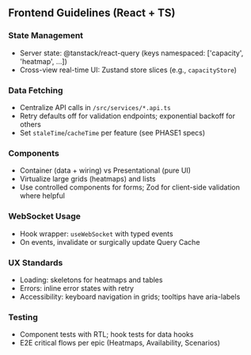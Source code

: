 ## Frontend Guidelines (React + TS)

### State Management
- Server state: @tanstack/react-query (keys namespaced: ['capacity', 'heatmap', ...])
- Cross-view real-time UI: Zustand store slices (e.g., `capacityStore`)

### Data Fetching
- Centralize API calls in `/src/services/*.api.ts`
- Retry defaults off for validation endpoints; exponential backoff for others
- Set `staleTime`/`cacheTime` per feature (see PHASE1 specs)

### Components
- Container (data + wiring) vs Presentational (pure UI)
- Virtualize large grids (heatmaps) and lists
- Use controlled components for forms; Zod for client-side validation where helpful

### WebSocket Usage
- Hook wrapper: `useWebSocket` with typed events
- On events, invalidate or surgically update Query Cache

### UX Standards
- Loading: skeletons for heatmaps and tables
- Errors: inline error states with retry
- Accessibility: keyboard navigation in grids; tooltips have aria-labels

### Testing
- Component tests with RTL; hook tests for data hooks
- E2E critical flows per epic (Heatmaps, Availability, Scenarios)


